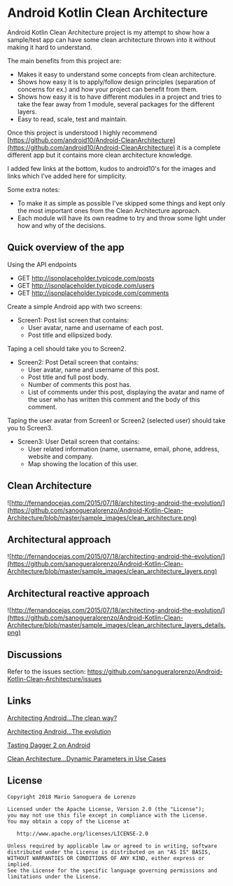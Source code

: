 Android Kotlin Clean Architecture
=

Android Kotlin Clean Architecture project is my attempt to show how a sample/test app can have some clean architecture thrown into it without making it hard to understand.

The main benefits from this project are:
- Makes it easy to understand some concepts from clean architecture.
- Shows how easy it is to apply/follow design principles (separation of concerns for ex.) and how your project can benefit from them.
- Shows how easy it is to have different modules in a project and tries to take the fear away from 1 module, several packages for the different layers.
- Easy to read, scale, test and maintain.

Once this project is understood I highly recommend [https://github.com/android10/Android-CleanArchitecture](https://github.com/android10/Android-CleanArchitecture)
it is a complete different app but it contains more clean architecture knowledge.

I added few links at the bottom, kudos to android10's for the images and links which I've added here for simplicity.

Some extra notes:
- To make it as simple as possible I've skipped some things and kept only the most important ones from the Clean Architecture approach.
- Each module will have its own readme to try and throw some light under how and why of the decisions.

Quick overview of the app
-

Using the API endpoints
- GET http://jsonplaceholder.typicode.com/posts
- GET http://jsonplaceholder.typicode.com/users
- GET http://jsonplaceholder.typicode.com/comments

Create a simple Android app with two screens:
- Screen1: Post list screen that contains:
    - User avatar, name and username of each post.
    - Post title and ellipsized body.

Taping a cell should take you to Screen2.

- Screen2: Post Detail screen that contains:
    - User avatar, name and username of this post.
    - Post title and full post body.
    - Number of comments this post has.
    - List of comments under this post, displaying the avatar and name of the user who has written this comment and the body of this comment.

Taping the user avatar from Screen1 or Screen2 (selected user) should take you to Screen3.

- Screen3: User Detail screen that contains:
    - User related information (name, username, email, phone, address, website and company.
    - Map showing the location of this user.

Clean Architecture
-
![http://fernandocejas.com/2015/07/18/architecting-android-the-evolution/](https://github.com/sanogueralorenzo/Android-Kotlin-Clean-Architecture/blob/master/sample_images/clean_architecture.png)

Architectural approach
-
![http://fernandocejas.com/2015/07/18/architecting-android-the-evolution/](https://github.com/sanogueralorenzo/Android-Kotlin-Clean-Architecture/blob/master/sample_images/clean_architecture_layers.png)

Architectural reactive approach
-
![http://fernandocejas.com/2015/07/18/architecting-android-the-evolution/](https://github.com/sanogueralorenzo/Android-Kotlin-Clean-Architecture/blob/master/sample_images/clean_architecture_layers_details.png)

Discussions
-

Refer to the issues section: https://github.com/sanogueralorenzo/Android-Kotlin-Clean-Architecture/issues

Links
-

[Architecting Android…The clean way?](http://fernandocejas.com/2014/09/03/architecting-android-the-clean-way/)

[Architecting Android…The evolution](http://fernandocejas.com/2015/07/18/architecting-android-the-evolution/)

[Tasting Dagger 2 on Android](http://fernandocejas.com/2015/04/11/tasting-dagger-2-on-android/)

[Clean Architecture…Dynamic Parameters in Use Cases](http://fernandocejas.com/2016/12/24/clean-architecture-dynamic-parameters-in-use-cases/)

License
-

    Copyright 2018 Mario Sanoguera de Lorenzo

    Licensed under the Apache License, Version 2.0 (the "License");
    you may not use this file except in compliance with the License.
    You may obtain a copy of the License at

       http://www.apache.org/licenses/LICENSE-2.0

    Unless required by applicable law or agreed to in writing, software
    distributed under the License is distributed on an "AS IS" BASIS,
    WITHOUT WARRANTIES OR CONDITIONS OF ANY KIND, either express or implied.
    See the License for the specific language governing permissions and
    limitations under the License.
